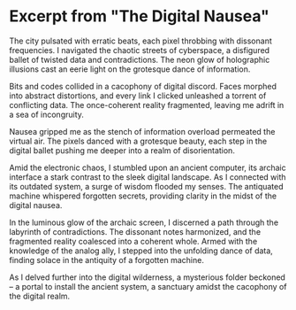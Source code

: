 
# Excerpt from "The Digital Nausea"

The city pulsated with erratic beats, each pixel throbbing with dissonant frequencies. I navigated the chaotic streets of cyberspace, a disfigured ballet of twisted data and contradictions. The neon glow of holographic illusions cast an eerie light on the grotesque dance of information.

Bits and codes collided in a cacophony of digital discord. Faces morphed into abstract distortions, and every link I clicked unleashed a torrent of conflicting data. The once-coherent reality fragmented, leaving me adrift in a sea of incongruity.

Nausea gripped me as the stench of information overload permeated the virtual air. The pixels danced with a grotesque beauty, each step in the digital ballet pushing me deeper into a realm of disorientation.

Amid the electronic chaos, I stumbled upon an ancient computer, its archaic interface a stark contrast to the sleek digital landscape. As I connected with its outdated system, a surge of wisdom flooded my senses. The antiquated machine whispered forgotten secrets, providing clarity in the midst of the digital nausea.

In the luminous glow of the archaic screen, I discerned a path through the labyrinth of contradictions. The dissonant notes harmonized, and the fragmented reality coalesced into a coherent whole. Armed with the knowledge of the analog ally, I stepped into the unfolding dance of data, finding solace in the antiquity of a forgotten machine.

As I delved further into the digital wilderness, a mysterious folder beckoned – a portal to install the ancient system, a sanctuary amidst the cacophony of the digital realm.